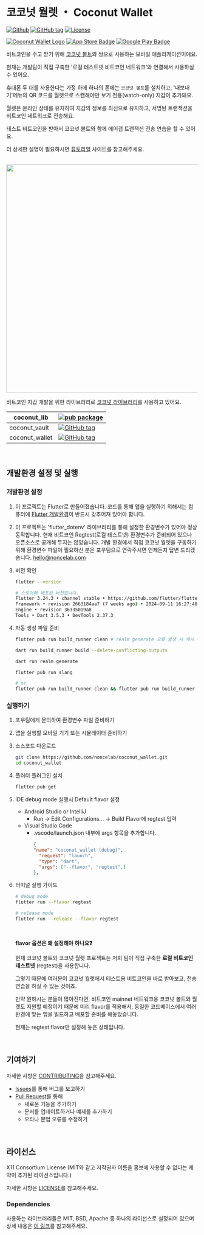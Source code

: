 # 코코넛 월렛 ・ Coconut Wallet

[![Github](https://img.shields.io/badge/github-Noncelab-orange?logo=github&logoColor=white)](https://github.com/noncelab)
[![GitHub tag](https://img.shields.io/badge/dynamic/yaml.svg?url=https://raw.githubusercontent.com/noncelab/coconut_wallet/main/pubspec.yaml&query=$.version&label=Version)](https://github.com/noncelab/coconut_wallet)
[![License](https://img.shields.io/badge/License-X11-green.svg)](https://github.com/noncelab/coconut_wallet/blob/main/LICENSE)

[![Coconut Wallet Logo](./assets/readme/wallet_logo.png)]()
[![App Store Badge](./assets/readme/app-store-badge.png)](https://apps.apple.com/app/id6654902298)
[![Google Play Badge](./assets/readme/google-play-badge.png)](https://play.google.com/store/apps/details?id=onl.coconut.wallet.regtest)


비트코인을 주고 받기 위해 [코코넛 볼트](https://github.com/noncelab/coconut_vault)와 쌍으로 사용하는 모바일 애플리케이션이에요.

현재는 개발팀이 직접 구축한 '로컬 테스트넷 비트코인 네트워크'와 연결해서 사용하실 수 있어요.

휴대폰 두 대를 사용한다는 가정 하에 하나의 폰에는 `코코넛 볼트`를 설치하고, '내보내기'메뉴의 QR 코드를 월렛으로 스캔해야만 보기 전용(watch-only) 지갑이 추가돼요. 

월렛은 온라인 상태를 유지하여 지갑의 정보를 최신으로 유지하고, 서명된 트랜잭션을 비트코인 네트워크로 전송해요.

테스트 비트코인을 받아서 코코넛 볼트와 함께 에어갭 트랜잭션 전송 연습을 할 수 있어요.

더 상세한 설명이 필요하시면 [튜토리얼](https://noncelab.gitbook.io/coconut.onl) 사이트를 참고해주세요.

<br/>

<img src="./assets/readme/coconut_universe.webp" width="600"/>

<br/>

비트코인 지갑 개발을 위한 라이브러리로 [코코넛 라이브러리](https://pub.dartlang.org/packages/coconut_lib)를 사용하고 있어요.

| coconut_lib         | [![pub package](https://img.shields.io/pub/v/coconut_lib.svg?label=coconut_lib&color=blue)](https://pub.dartlang.org/packages/coconut_lib)                 |
| ---------------- | ------------------------------------------------------------------------------------------------------------------------------------------------- |
| coconut_vault | [![GitHub tag](https://img.shields.io/badge/dynamic/yaml.svg?url=https://raw.githubusercontent.com/noncelab/coconut_vault/main/pubspec.yaml&query=$.version&label=coconut_vault)](https://github.com/noncelab/coconut_vault) |
| coconut_wallet | [![GitHub tag](https://img.shields.io/badge/dynamic/yaml.svg?url=https://raw.githubusercontent.com/noncelab/coconut_wallet/main/pubspec.yaml&query=$.version&label=coconut_wallet)](https://github.com/noncelab/coconut_wallet) |

<br/>

## 개발환경 설정 및 실행

### 개발환경 설정

1. 이 프로젝트는 Flutter로 만들어졌습니다.
코드를 통해 앱을 실행하기 위해서는 컴퓨터에 [Flutter 개발환경](https://docs.flutter.dev/get-started/install)이 반드시 갖추어져 있어야 합니다.

2. 이 프로젝트는 'flutter_dotenv' 라이브러리를 통해 설정한 환경변수가 있어야 정상 동작합니다. 현재 비트코인 Regtest(로컬 테스트넷) 환경변수가 준비되어 있으나 오픈소스로 공개해 두지는 않았습니다. 개발 환경에서 직접 코코넛 월렛을 구동하기 위해 환경변수 파일이 필요하신 분은 포우팀으로 연락주시면 언제든지 답변 드리겠습니다. [hello@noncelab.com](mailto:hello@noncelab.com)

3. 버전 확인
    ```bash
    flutter --version
    ```

    ```bash
    # 스토어에 배포된 버전입니다.
    Flutter 3.24.3 • channel stable • https://github.com/flutter/flutter.git
    Framework • revision 2663184aa7 (7 weeks ago) • 2024-09-11 16:27:48 -0500
    Engine • revision 36335019a8
    Tools • Dart 3.5.3 • DevTools 2.37.3
    ```

4. 자동 생성 파일 준비

   ```bash
   flutter pub run build_runner clean # realm generate 오류 발생 시 캐시 삭제

   dart run build_runner build --delete-conflicting-outputs

   dart run realm generate

   flutter pub run slang

   # or
   flutter pub run build_runner clean && flutter pub run build_runner build --delete-conflicting-outputs && dart run realm generate && flutter pub run slang
   ```

### 실행하기

1. 포우팀에게 문의하여 환경변수 파일 준비하기

2. 앱을 실행할 모바일 기기 또는 시뮬레이터 준비하기

3. 소스코드 다운로드
   ```bash
   git clone https://github.com/noncelab/coconut_wallet.git
   cd coconut_wallet
   ```

4. 플러터 플러그인 설치
   ```bash
   flutter pub get
   ```

5. IDE debug mode 실행시 Default flavor 설정
    * Android Studio or IntelliJ 
        *  Run -> Edit Configurations... -> Build Flavor에 regtest 입력
    * Visual Studio Code
        * .vscode/launch.json 내부에 args 항목을 추가합니다.
          ```json
          {
          "name": "coconut_wallet (debug)",
            "request": "launch",
            "type": "dart",
            "args": ["--flavor", "regtest",]
          },
          ```
6. 터미널 실행 가이드
    ```bash
    # debug mode
    flutter run --flavor regtest

    # release mode
    flutter run --release --flavor regtest
    ```

    <br />

    **flavor 옵션은 왜 설정해야 하나요❓**
        
    현재 코코넛 볼트와 코코넛 월렛 프로젝트는 저희 팀이 직접 구축한 **로컬 비트코인 테스트넷** (regtest)을 사용합니다. 

    그렇기 때문에 여러분이 코코넛 월렛에서 테스트용 비트코인을 바로 받아보고, 전송 연습을 하실 수 있는 것이죠.

    만약 원하시는 분들이 많아진다면, 비트코인 mainnet 네트워크용 코코넛 볼트와 월렛도 지원할 예정이기 때문에 미리 flavor를 적용해서, 동일한 코드베이스에서 여러 환경에 맞는 앱을 빌드하고 배포할 준비를 해놓았습니다.
        
    현재는 regtest flavor만 설정해 놓은 상태입니다.

<br/>

## 기여하기

자세한 사항은 [CONTRIBUTING](https://github.com/noncelab/coconut_wallet/blob/main/CONTRIBUTING.md)을 참고해주세요.

* [Issues](https://github.com/noncelab/coconut_wallet/issues)를 통해 버그를 보고하기
* [Pull Request](https://github.com/noncelab/coconut_wallet/pulls)를 통해
    * 새로운 기능을 추가하기
    * 문서를 업데이트하거나 예제를 추가하기
    * 오타나 문법 오류를 수정하기

<br/>

## 라이선스
X11 Consortium License (MIT와 같고 저작권자 이름을 홍보에 사용할 수 없다는 제약이 추가된 라이선스입니다.)

자세한 사항은 [LICENSE](https://github.com/noncelab/coconut_wallet/blob/main/LICENSE)를 참고해주세요.

### Dependencies
사용하는 라이브러리들은 MIT, BSD, Apache 중 하나의 라이선스로 설정되어 있으며 상세 내용은 [이 링크](https://github.com/noncelab/coconut_wallet/blob/main/lib/oss_licenses.dart)를 참고해주세요.
